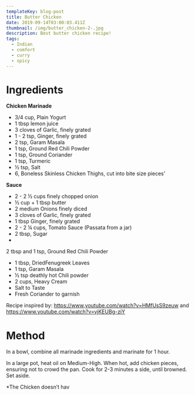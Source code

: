 ```yaml
---
templateKey: blog-post
title: Butter Chicken
date: 2019-09-14T03:00:03.411Z
thumbnail: /img/butter_chicken-2-.jpg
description: Best butter chicken recipe!
tags:
  - Indian
  - comfort
  - curry
  - spicy
---
```

# Ingredients

**Chicken Marinade**

* 3/4 cup, Plain Yogurt
* 1 tbsp lemon juice
* 3 cloves of Garlic, finely grated
* 1 - 2 tsp, Ginger, finely grated
* 2 tsp, Garam Masala
* 1 tsp, Ground Red Chili Powder
* 1 tsp, Ground Coriander
* 1 tsp, Turmeric
* ½ tsp, Salt
* 6, Boneless Skinless Chicken Thighs, cut into bite size pieces'

**Sauce**

* 2 - 2 ½ cups finely chopped onion
* ½ cup + 1 tbsp butter 
* 2 medium Onions finely diced
* 3 cloves of Garlic, finely grated
* 1 tbsp Ginger, finely grated
* 2 - 2 ¼ cups, Tomato Sauce (Passata from a jar)
* 2 tbsp, Sugar
* 2 tbsp and 1 tsp, Ground Red Chili Powder
* 1 tbsp, DriedFenugreek Leaves
* 1 tsp, Garam Masala
* ½ tsp deathly hot Chili powder
* 2 cups, Heavy Cream
* Salt to Taste
* Fresh Coriander to garnish

Recipe inspired by: https://www.youtube.com/watch?v=HMfUsS9zeuw and https://www.youtube.com/watch?v=vjKEUBg-ziY

# Method

In a bowl, combine all marinade ingredients and marinate for 1 hour.

In a large pot, heat oil on Medium-High. When hot, add chicken pieces, ensuring not to crowd the pan. Cook for 2-3 minutes a side, until browned. Set aside.

\*The Chicken doesn’t hav
